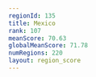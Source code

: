 ```yaml
---
regionId: 135
title: Mexico
rank: 107
meanScore: 70.63
globalMeanScore: 71.78
numRegions: 220
layout: region_score
---
```

